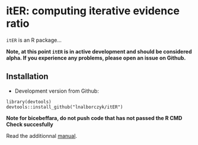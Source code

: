 itER: computing iterative evidence ratio
===

`itER` is an R package...

**Note, at this point `itER` is in active development and should be considered alpha. If you experience any problems, please open an issue on Github.**

## Installation

* Development version from Github:

```
library(devtools)
devtools::install_github("lnalborczyk/itER")
```

**Note for bicebeffara, do not push code that has not passed the R CMD Check succesfully**

Read the additionnal [manual](https://cdn.rawgit.com/lnalborczyk/itER/master/vignettes/itER.Rmd).
